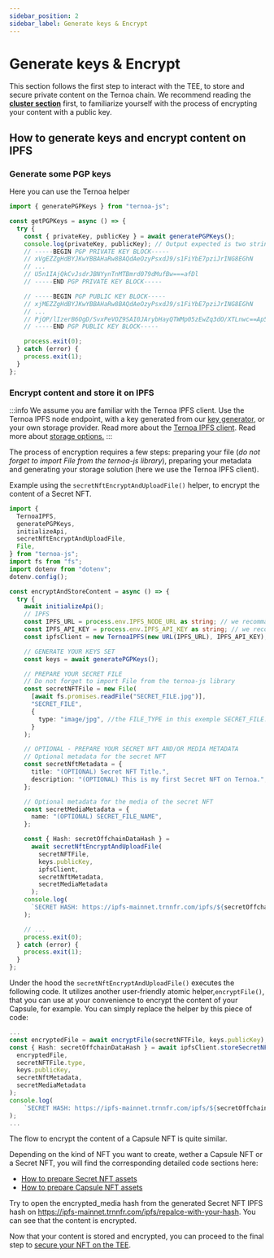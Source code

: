 ```yaml
---
sidebar_position: 2
sidebar_label: Generate keys & Encrypt
---
```


# Generate keys & Encrypt

This section follows the first step to interact with the TEE, to store and secure private content on the Ternoa chain. We recommend reading the [**cluster section**](/for-developers/advanced-guides/tee/cluster) first, to familiarize yourself with the process of encrypting your content with a public key.

## How to generate keys and encrypt content on IPFS

### Generate some PGP keys

Here you can use the Ternoa helper

```typescript showLineNumbers
import { generatePGPKeys } from "ternoa-js";

const getPGPKeys = async () => {
  try {
    const { privateKey, publicKey } = await generatePGPKeys();
    console.log(privateKey, publicKey); // Output expected is two strings under the following fomat:
    // -----BEGIN PGP PRIVATE KEY BLOCK-----
    // xVgEZZgHdBYJKwYBBAHaRw8BAQdAeOzyPsxdJ9/s1FiYbE7pziJrING8EGhN
    // ...
    // U5n1IAjQkCvJsdrJBNYynTnMTBmrd079dMufBw===afDl
    // -----END PGP PRIVATE KEY BLOCK-----

    // -----BEGIN PGP PUBLIC KEY BLOCK-----
    // xjMEZZgHdBYJKwYBBAHaRw8BAQdAeOzyPsxdJ9/s1FiYbE7pziJrING8EGhN
    // ...
    // PjQP/lIzerB6OgD/SvxPeVOZ9SAI0JArybHayQTWMp05zEwZq3dO/XTLnwc==Ap5s
    // -----END PGP PUBLIC KEY BLOCK-----

    process.exit(0);
  } catch (error) {
    process.exit(1);
  }
};
```

### Encrypt content and store it on IPFS

:::info
We assume you are familiar with the Ternoa IPFS client. Use the Ternoa IPFS node endpoint, with a key generated from our [key generator](https://ipfs-key-manager-git-dev-ternoa.vercel.app/), or your own storage provider. Read more about the [Ternoa IPFS client](/for-developers/advanced-guides/ipfs). Read more about [storage options.](/for-developers/developer-tools/ipfs-quick-guide)
:::

The process of encryption requires a few steps: preparing your file (_do not forget to import File from the ternoa-js library_), preparing your metadata and generating your storage solution (here we use the Ternoa IPFS client).

Example using the `secretNftEncryptAndUploadFile()` helper, to encrypt the content of a Secret NFT.

```typescript showLineNumbers
import {
  TernoaIPFS,
  generatePGPKeys,
  initializeApi,
  secretNftEncryptAndUploadFile,
  File,
} from "ternoa-js";
import fs from "fs";
import dotenv from "dotenv";
dotenv.config();

const encryptAndStoreContent = async () => {
  try {
    await initializeApi();
    // IPFS
    const IPFS_URL = process.env.IPFS_NODE_URL as string; // we recommand you to store the IPFS endpoint in an .env variable.
    const IPFS_API_KEY = process.env.IPFS_API_KEY as string; // we recommand you to store the IPFS key in an .env variable.
    const ipfsClient = new TernoaIPFS(new URL(IPFS_URL), IPFS_API_KEY);

    // GENERATE YOUR KEYS SET
    const keys = await generatePGPKeys();

    // PREPARE YOUR SECRET FILE
    // Do not forget to import File from the ternoa-js library
    const secretNFTFile = new File(
      [await fs.promises.readFile("SECRET_FILE.jpg")],
      "SECRET_FILE",
      {
        type: "image/jpg", //the FILE_TYPE in this exemple SECRET_FILE.jpg is of type "image/jpg",
      }
    );

    // OPTIONAL - PREPARE YOUR SECRET NFT AND/OR MEDIA METADATA
    // Optional metadata for the secret NFT
    const secretNftMetadata = {
      title: "(OPTIONAL) Secret NFT Title.",
      description: "(OPTIONAL) This is my first Secret NFT on Ternoa.",
    };

    // Optional metadata for the media of the secret NFT
    const secretMediaMetadata = {
      name: "(OPTIONAL) SECRET_FILE_NAME",
    };

    const { Hash: secretOffchainDataHash } =
      await secretNftEncryptAndUploadFile(
        secretNFTFile,
        keys.publicKey,
        ipfsClient,
        secretNftMetadata,
        secretMediaMetadata
      );
    console.log(
      `SECRET HASH: https://ipfs-mainnet.trnnfr.com/ipfs/${secretOffchainDataHash}`
    );

    // ...
    process.exit(0);
  } catch (error) {
    process.exit(1);
  }
};
```

Under the hood the `secretNftEncryptAndUploadFile()` executes the following code. It utilizes another user-friendly atomic helper,`encryptFile()`, that you can use at your convenience to encrypt the content of your Capsule, for example. You can simply replace the helper by this piece of code:

```typescript showLineNumbers
...
const encryptedFile = await encryptFile(secretNFTFile, keys.publicKey);
const { Hash: secretOffchainDataHash } = await ipfsClient.storeSecretNFT(
  encryptedFile,
  secretNFTFile.type,
  keys.publicKey,
  secretNftMetadata,
  secretMediaMetadata
);
console.log(
    `SECRET HASH: https://ipfs-mainnet.trnnfr.com/ipfs/${secretOffchainDataHash}`
);
...
```

The flow to encrypt the content of a Capsule NFT is quite similar.

Depending on the kind of NFT you want to create, wether a Capsule NFT or a Secret NFT, you will find the corresponding detailed code sections here:

- [How to prepare Secret NFT assets](/for-developers/guides/NFT/secret-NFT/prepare-assets)
- [How to prepare Capsule NFT assets](/for-developers/guides/NFT/capsule-NFT/prepare-assets)

Try to open the encrypted_media hash from the generated Secret NFT IPFS hash on https://ipfs-mainnet.trnnfr.com/ipfs/repalce-with-your-hash. You can see that the content is encrypted.

Now that your content is stored and encrypted, you can proceed to the final step to [secure your NFT on the TEE](/for-developers/advanced-guides/tee/store-on-tee).
